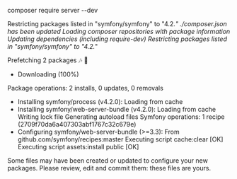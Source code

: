 composer require server --dev

Restricting packages listed in "symfony/symfony" to "4.2.*"
./composer.json has been updated
Loading composer repositories with package information
Updating dependencies (including require-dev)
Restricting packages listed in "symfony/symfony" to "4.2.*"

Prefetching 2 packages 🎶 💨
  - Downloading (100%)

Package operations: 2 installs, 0 updates, 0 removals
  - Installing symfony/process (v4.2.0): Loading from cache
  - Installing symfony/web-server-bundle (v4.2.0): Loading from cache
Writing lock file
Generating autoload files
Symfony operations: 1 recipe (2709f70da6a407303abf1767c32c679e)
  - Configuring symfony/web-server-bundle (>=3.3): From github.com/symfony/recipes:master
Executing script cache:clear [OK]
Executing script assets:install public [OK]

Some files may have been created or updated to configure your new packages.
Please review, edit and commit them: these files are yours.
